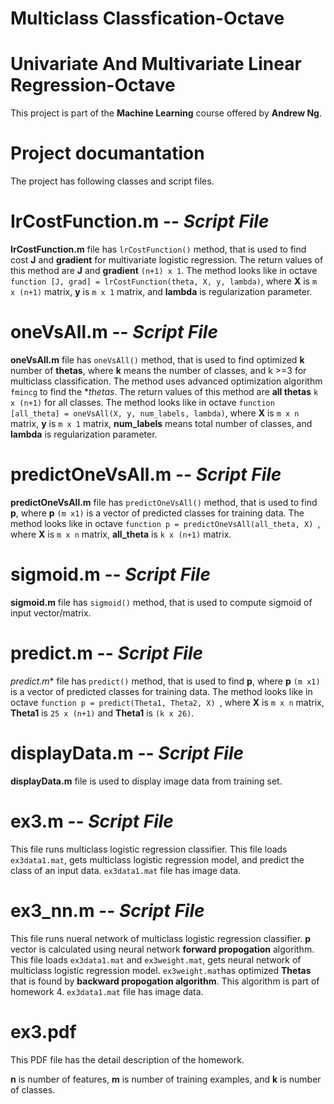 # Multiclass Classfication-Octave
# Univariate And Multivariate Linear Regression-Octave
This project is part of the **Machine Learning** course offered by **Andrew Ng**.

# Project documantation
The project has following classes and script files.

# IrCostFunction.m -- *Script File*

**IrCostFunction.m** file has `lrCostFunction()` method, that is used to find cost **J** and **gradient** for multivariate logistic regression. The return values of this method are **J**  and **gradient** `(n+1) x 1`. The method looks like in octave `function [J, grad] = lrCostFunction(theta, X, y, lambda)`, where **X** is `m x (n+1)` matrix, **y** is `m x 1` matrix, and **lambda** is regularization parameter.

# oneVsAll.m -- *Script File*
**oneVsAll.m** file has `oneVsAll()` method, that is used to find optimized **k** number of **thetas**, where **k** means the number of classes, and k >=3 for multiclass classification. The method uses advanced optimization algorithm `fmincg` to find the **thetas*. 
The return values of this method are **all thetas** `k x (n+1)` for all classes. The method looks like in octave `function [all_theta] = oneVsAll(X, y, num_labels, lambda)`, where **X** is `m x n` matrix, **y** is `m x 1` matrix, **num_labels** means total number of classes, and **lambda** is regularization parameter. 

# predictOneVsAll.m -- *Script File*
**predictOneVsAll.m** file has `predictOneVsAll()` method, that is used to find **p**, where **p** `(m x1)` is a vector of predicted classes for training data. The method looks like in octave `function p = predictOneVsAll(all_theta, X) `, where **X** is `m x n` matrix, **all_theta** is `k x (n+1)` matrix.

# sigmoid.m -- *Script File*
**sigmoid.m** file has `sigmoid()` method, that is used to compute sigmoid of input vector/matrix.

# predict.m -- *Script File*
*predict.m** file has `predict()` method, that is used to find **p**, where **p** `(m x1)` is a vector of predicted classes for training data. The method looks like in octave `function p = predict(Theta1, Theta2, X) `, where **X** is `m x n` matrix, **Theta1** is `25 x (n+1)`  and **Theta1** is `(k x 26)`.

# displayData.m -- *Script File*
**displayData.m** file is used to display image data from training set.
# ex3.m -- *Script File*
This file runs  multiclass logistic regression classifier. This file loads `ex3data1.mat`, gets multiclass logistic regression model, and predict the class of an input data. `ex3data1.mat` file has image data.
# ex3_nn.m -- *Script File*
This file runs nueral network of multiclass logistic regression classifier. **p** vector is calculated using neural network **forward propogation** algorithm. This file loads `ex3data1.mat` and `ex3weight.mat`, gets neural network of multiclass logistic regression model. `ex3weight.mat`has optimized **Thetas** that is found by **backward propogation algorithm**. This algorithm is part of homework 4. `ex3data1.mat` file has image data.

# ex3.pdf 
This PDF file has the detail description of the homework.

**n** is number of features, **m** is number of training examples, and **k** is number of classes.
